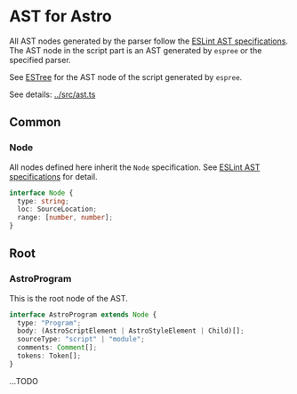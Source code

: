 # AST for Astro

All AST nodes generated by the parser follow the [ESLint AST specifications].  
The AST node in the script part is an AST generated by `espree` or the specified parser.

See [ESTree] for the AST node of the script generated by `espree`.

[eslint ast specifications]: https://eslint.org/docs/developer-guide/working-with-custom-parsers#the-ast-specification
[estree]: https://github.com/estree/estree
[identifier]: https://github.com/estree/estree/blob/master/es5.md#identifier
[memberexpression]: https://github.com/estree/estree/blob/master/es5.md#memberexpression
[literal]: https://github.com/estree/estree/blob/master/es5.md#literal
[expression]: https://github.com/estree/estree/blob/master/es5.md#expressions
[statement]: https://github.com/estree/estree/blob/master/es5.md#statements
[variabledeclarator]: https://github.com/estree/estree/blob/master/es5.md#variabledeclarator
[pattern]: https://github.com/estree/estree/blob/master/es5.md#patterns

See details: [../src/ast.ts](../src/ast.ts)

## Common

### Node

All nodes defined here inherit the `Node` specification. See [ESLint AST specifications] for detail.

```ts
interface Node {
  type: string;
  loc: SourceLocation;
  range: [number, number];
}
```

## Root

### AstroProgram

This is the root node of the AST.

```ts
interface AstroProgram extends Node {
  type: "Program";
  body: (AstroScriptElement | AstroStyleElement | Child)[];
  sourceType: "script" | "module";
  comments: Comment[];
  tokens: Token[];
}
```

...TODO
